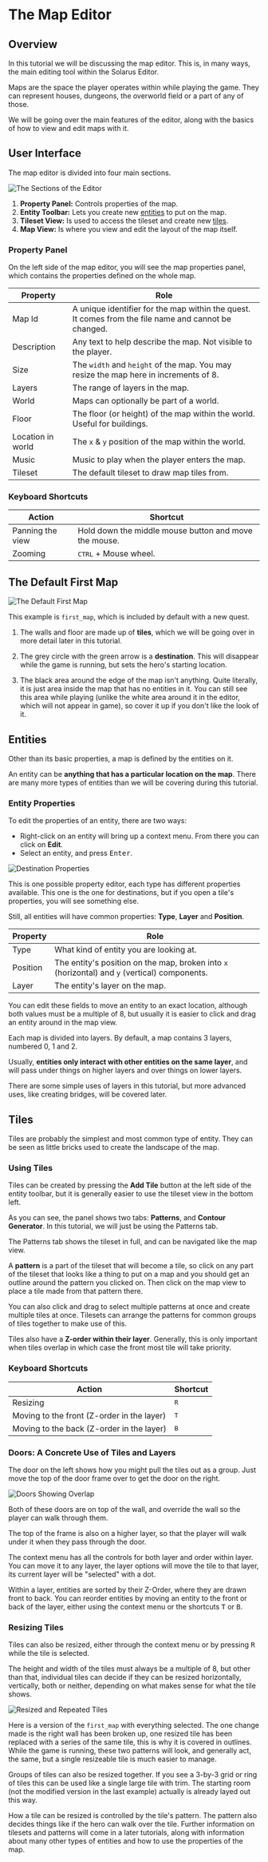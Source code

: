 # The Map Editor

## Overview

In this tutorial we will be discussing the map editor. This is, in many ways, the main editing tool within the Solarus Editor.

Maps are the space the player operates within while playing the game. They can represent houses, dungeons, the overworld field or a part of any of those.

We will be going over the main features of the editor, along with the basics of how to view and edit maps with it.

## User Interface

The map editor is divided into four main sections.

![The Sections of the Editor](images/map-editor/editor-sections.png)

1. **Property Panel:** Controls properties of the map.
2. **Entity Toolbar:** Lets you create new [entities](#entities) to put on the map.
3. **Tileset View:** Is used to access the tileset and create new [tiles](#tiles).
4. **Map View:** Is where you view and edit the layout of the map itself.

### Property Panel

On the left side of the map editor, you will see the map properties panel, which contains the properties defined on the whole map.

| Property          | Role                                                                                                 |
| ----------------- | ---------------------------------------------------------------------------------------------------- |
| Map Id            | A unique identifier for the map within the quest. It comes from the file name and cannot be changed. |
| Description       | Any text to help describe the map. Not visible to the player.                                        |
| Size              | The `width` and `height` of the map. You may resize the map here in increments of 8.                 |
| Layers            | The range of layers in the map.                                                                      |
| World             | Maps can optionally be part of a world.                                                              |
| Floor             | The floor (or height) of the map within the world. Useful for buildings.                             |
| Location in world | The `x` & `y` position of the map within the world.                                                  |
| Music             | Music to play when the player enters the map.                                                        |
| Tileset           | The default tileset to draw map tiles from.                                                          |

### Keyboard Shortcuts

| Action           | Shortcut                                              |
| ---------------- | ----------------------------------------------------- |
| Panning the view | Hold down the middle mouse button and move the mouse. |
| Zooming          | <kbd>CTRL</kbd> + Mouse wheel.                        |

## The Default First Map

![The Default First Map](images/map-editor/first-map-example.png)

This example is `first_map`, which is included by default with a new quest.

1. The walls and floor are made up of **tiles**, which we will be going over in more detail later in this tutorial.

2. The grey circle with the green arrow is a **destination**. This will disappear while the game is running, but sets the hero's starting location.

3. The black area around the edge of the map isn't anything. Quite literally, it is just area inside the map that has no entities in it. You can still see this area while playing (unlike the white area around it in the editor, which will not appear in game), so cover it up if you don't like the look of it.

## Entities

Other than its basic properties, a map is defined by the entities on it.

An entity can be **anything that has a particular location on the map**. There are many more types of entities than we will be covering during this tutorial.

### Entity Properties

To edit the properties of an entity, there are two ways:

- Right-click on an entity will bring up a context menu. From there you can click on **Edit**.
- Select an entity, and press <kbd>Enter</kbd>.

![Destination Properties](images/map-editor/destination-properties.png)

This is one possible property editor, each type has different properties available. This one is the one for destinations, but if you open a tile's properties, you will see something else.

Still, all entities will have common properties: **Type**, **Layer** and **Position**.

| Property | Role                                                                                          |
| -------- | --------------------------------------------------------------------------------------------- |
| Type     | What kind of entity you are looking at.                                                       |
| Position | The entity's position on the map, broken into `x` (horizontal) and `y` (vertical) components. |
| Layer    | The entity's layer on the map.                                                                |

You can edit these fields to move an entity to an exact location, although both values must be a multiple of 8, but usually it is easier to click and drag an entity around in the map view.

Each map is divided into layers. By default, a map contains 3 layers, numbered 0, 1 and 2.

Usually, **entities only interact with other entities on the same layer**, and will pass under things on higher layers and over things on lower layers.

There are some simple uses of layers in this tutorial, but more advanced uses, like creating bridges, will be covered later.

## Tiles

Tiles are probably the simplest and most common type of entity. They can be seen as little bricks used to create the landscape of the map.

### Using Tiles

Tiles can be created by pressing the **Add Tile** button at the left side of the entity toolbar, but it is generally easier to use the tileset view in the bottom left.

As you can see, the panel shows two tabs: **Patterns**, and **Contour Generator**. In this tutorial, we will just be using the Patterns tab.

The Patterns tab shows the tileset in full, and can be navigated like the map view.

A **pattern** is a part of the tileset that will become a tile, so click on any part of the tileset that looks like a thing to put on a map and you should get an outline around the pattern you clicked on. Then click on the map view to place a tile made from that pattern there.

You can also click and drag to select multiple patterns at once and create multiple tiles at once. Tilesets can arrange the patterns for common groups of tiles together to make use of this.

Tiles also have a **Z-order within their layer**. Generally, this is only important when tiles overlap in which case the front most tile will take priority.

### Keyboard Shortcuts

| Action                                     | Shortcut     |
| ------------------------------------------ | ------------ |
| Resizing                                   | <kbd>R</kbd> |
| Moving to the front (Z-order in the layer) | <kbd>T</kbd> |
| Moving to the back (Z-order in the layer)  | <kbd>B</kbd> |

### Doors: A Concrete Use of Tiles and Layers

The door on the left shows how you might pull the tiles out as a group. Just move the top of the door frame over to get the door on the right.

![Doors Showing Overlap](images/map-editor/door-overlap.png)

Both of these doors are on top of the wall, and override the wall so the player can walk through them.

The top of the frame is also on a higher layer, so that the player will walk under it when they pass through the door.

The context menu has all the controls for both layer and order within layer.
You can move it to any layer, the layer options will move the tile to that layer, its current layer will be "selected" with a dot.

Within a layer, entities are sorted by their Z-Order, where they are drawn front to back. You can reorder entities by moving an entity to the front or back of the layer, either using the context menu or the shortcuts <kbd>T</kbd> or <kbd>B</kbd>.

### Resizing Tiles

Tiles can also be resized, either through the context menu or by pressing <kbd>R</kbd> while the tile is selected.

The height and width of the tiles must always be a multiple of 8, but other than that, individual tiles can decide if they can be resized horizontally, vertically, both or neither, depending on what makes sense for what the tile shows.

![Resized and Repeated Tiles](images/map-editor/resizing-wall.png)

Here is a version of the `first_map` with everything selected. The one change made is the right wall has been broken up, one resized tile has been replaced with a series of the same tile, this is why it is covered in outlines. While the game is running, these two patterns will look, and generally act, the same, but a single resizeable tile is much easier to manage.

Groups of tiles can also be resized together. If you see a 3-by-3 grid or ring of tiles this can be used like a single large tile with trim. The starting room (not the modified version in the last example) actually is already layed out this way.

How a tile can be resized is controlled by the tile's pattern. The pattern also decides things like if the hero can walk over the tile. Further information on tilesets and patterns will come in a later tutorials, along with information about many other types of entities and how to use the properties of the map.
